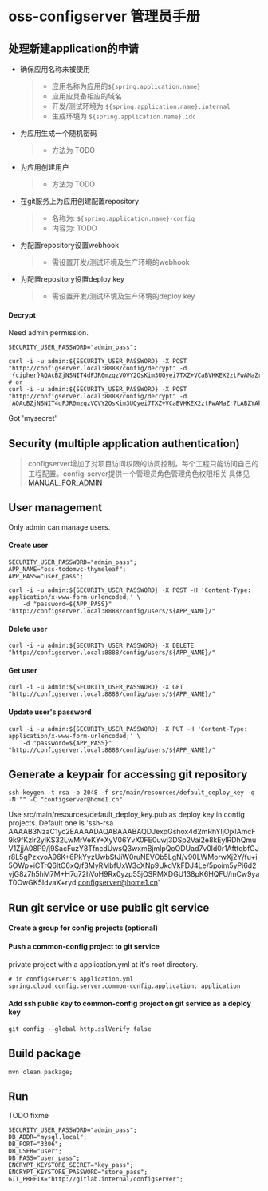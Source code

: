 
# oss-configserver 管理员手册

## 处理新建application的申请

+ 确保应用名称未被使用
    > - 应用名称为应用的`${spring.application.name}`
    > - 应用应具备相应的域名
    > - 开发/测试环境为 `${spring.application.name}.internal`
    > - 生成环境为 `${spring.application.name}.idc`
+ 为应用生成一个随机密码
    > - 方法为 TODO
+ 为应用创建用户
    > - 方法为 TODO
+ 在git服务上为应用创建配置repository
    > - 名称为: `${spring.application.name}-config`
    > - 内容为: TODO
+ 为配置repository设置webhook
    > - 需设置开发/测试环境及生产环境的webhook
+ 为配置repository设置deploy key
    > - 需设置开发/测试环境及生产环境的deploy key

#### Decrypt

  Need admin permission.

    SECURITY_USER_PASSWORD="admin_pass";
    
    curl -i -u admin:${SECURITY_USER_PASSWORD} -X POST "http://configserver.local:8888/config/decrypt" -d '{cipher}AQAcBZjNSNIT4dFJR0mzqzVOVY2OsKim3UQyei7TXZ+VCaBVHKEX2ztFwAMaZr7LABZYAkJG/3+tfnrQoA4NsQGH0YybIMui55cyQCbMtaItRlzy9uegnRwJ5w4XOqJVdglthpqNldeKt2dxXj/C1UnHijvNWjZ+BnDc7b9mTgt4pi7dLHfaLD3tuddvRDrYiaR4oNDFn7qkEz52Jk3ooYhomr+O5QH6VTqQcVqmOJF54XPiFCFoMho9m115BHaLvqL02g26hirFuDd2+JqFXo6mxFpRHZeOKeqUKQFdIDYQarmiLp21RL4lYpao2ePtA4CKqDOwntC4zXtKHmA8NOosxtxRUAZ1Sdp9CPjur5Ws/A7+uSUC6TwLqCRGxTLq8dY='
    # or
    curl -i -u admin:${SECURITY_USER_PASSWORD} -X POST "http://configserver.local:8888/config/decrypt" -d 'AQAcBZjNSNIT4dFJR0mzqzVOVY2OsKim3UQyei7TXZ+VCaBVHKEX2ztFwAMaZr7LABZYAkJG/3+tfnrQoA4NsQGH0YybIMui55cyQCbMtaItRlzy9uegnRwJ5w4XOqJVdglthpqNldeKt2dxXj/C1UnHijvNWjZ+BnDc7b9mTgt4pi7dLHfaLD3tuddvRDrYiaR4oNDFn7qkEz52Jk3ooYhomr+O5QH6VTqQcVqmOJF54XPiFCFoMho9m115BHaLvqL02g26hirFuDd2+JqFXo6mxFpRHZeOKeqUKQFdIDYQarmiLp21RL4lYpao2ePtA4CKqDOwntC4zXtKHmA8NOosxtxRUAZ1Sdp9CPjur5Ws/A7+uSUC6TwLqCRGxTLq8dY='
    
  Got 'mysecret'

## Security (multiple application authentication)

>configserver增加了对项目访问权限的访问控制，每个工程只能访问自己的工程配置。config-server提供一个管理员角色管理角色权限相关
 具体见[MANUAL_FOR_ADMIN](./MANUAL_FOR_ADMIN.html)


## User management

  Only admin can manage users.

#### Create user

    SECURITY_USER_PASSWORD="admin_pass";
    APP_NAME="oss-todomvc-thymeleaf";
    APP_PASS="user_pass";
    
    curl -i -u admin:${SECURITY_USER_PASSWORD} -X POST -H 'Content-Type: application/x-www-form-urlencoded;' \
        -d "password=${APP_PASS}" "http://configserver.local:8888/config/users/${APP_NAME}/"

#### Delete user

    curl -i -u admin:${SECURITY_USER_PASSWORD} -X DELETE "http://configserver.local:8888/config/users/${APP_NAME}/"

#### Get user

    curl -i -u admin:${SECURITY_USER_PASSWORD} -X GET "http://configserver.local:8888/config/users/${APP_NAME}/"

#### Update user's password

    curl -i -u admin:${SECURITY_USER_PASSWORD} -X PUT -H 'Content-Type: application/x-www-form-urlencoded;' \
        -d "password=${APP_PASS}" "http://configserver.local:8888/config/users/${APP_NAME}/"





## Generate a keypair for accessing git repository

    ssh-keygen -t rsa -b 2048 -f src/main/resources/default_deploy_key -q -N "" -C "configserver@home1.cn"

  Use src/main/resources/default_deploy_key.pub as deploy key in config projects.
  Default one is 'ssh-rsa AAAAB3NzaC1yc2EAAAADAQABAAABAQDJexpGshox4d2mRhYIjOjxlAmcF9k9fKzlr2ylKS32LwMrVeKY+XyV06YvX0FE0uwj3DSp2Vai2e8kEylRDhQmuV1ZjjA08P9/j9SacFuzY8TfncdUwsQ3wxmBjmlpQoODUad7v0ld0r1AfttqbfGJr8L5gPzxvoA96K+6PkYyzUwbStJiW0ruNEVOb5LgN/v90LWMorwXj2Y/fu+i5OWp+iCTrQ6ltC6xQ/f3MyRMbfUxW3cXNp9UkdVkFDJ4Le/5poim5yPi6d2vjG8z7h5hM7M+H7q72hVoH9Rx0yzp55jOSRMXDGU138pK6HQFU/mCw9yaT0OwGK5IdvaX+ryd configserver@home1.cn'

## Run git service or use public git service

#### Create a group for config projects (optional)

#### Push a common-config project to git service

  private project with a application.yml at it's root directory.

    # in configserver's application.yml
    spring.cloud.config.server.common-config.application: application

#### Add ssh public key to common-config project on git service as a deploy key

    git config --global http.sslVerify false

## Build package

    mvn clean package;

## Run

TODO fixme

    SECURITY_USER_PASSWORD="admin_pass";
    DB_ADDR="mysql.local";
    DB_PORT="3306";
    DB_USER="user";
    DB_PASS="user_pass";
    ENCRYPT_KEYSTORE_SECRET="key_pass";
    ENCRYPT_KEYSTORE_PASSWORD="store_pass";
    GIT_PREFIX="http://gitlab.internal/configserver";
